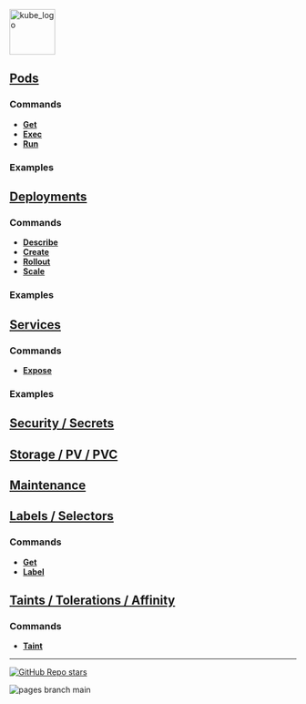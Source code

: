 <p align="left"><img src="https://www.vectorlogo.zone/logos/kubernetes/kubernetes-icon.svg" width="80" alt="kube_logo"></p>

## [Pods](./pods)

### Commands

- [**Get**](pods/README.md#get)
- [**Exec**](pods/README.md#exec)
- [**Run**](pods/README.md#run)

### Examples

## [Deployments](./deployments)

### Commands

- [**Describe**](deployments/README.md#describe)
- [**Create**](deployments/README.md#create)
- [**Rollout**](deployments/README.md#rollout)
- [**Scale**](deployments/README.md#scale)

### Examples

## [Services](./services)

### Commands

- [**Expose**](services/README.md#expose)

### Examples

## [Security / Secrets](./security-secrets)

## [Storage / PV / PVC](./storage)

## [Maintenance](./maintenance)

## [Labels / Selectors](./labels-selectors)

### Commands

- [**Get**](labels-selectors/README.md#get)
- [**Label**](labels-selectors/README.md#label)

## [Taints / Tolerations / Affinity](./taints-tolerations-affinity)

### Commands

- [**Taint**](taints-tolerations-affinity/README.md#taint)

---

<p align="left"><a href="https://github.com/paulofponciano/k8s-daily-commands-and-troubleshoot"><img alt="GitHub Repo stars" src="https://img.shields.io/github/stars/paulofponciano/k8s-daily-commands-and-troubleshoot?label=k8s-daily-commands-and-troubleshoot&style=social"></a></p>

![pages branch main](https://github.com/paulofponciano/k8s-daily-commands-and-troubleshoot/actions/workflows/ci-gh-pages.yaml/badge.svg?branch=main)